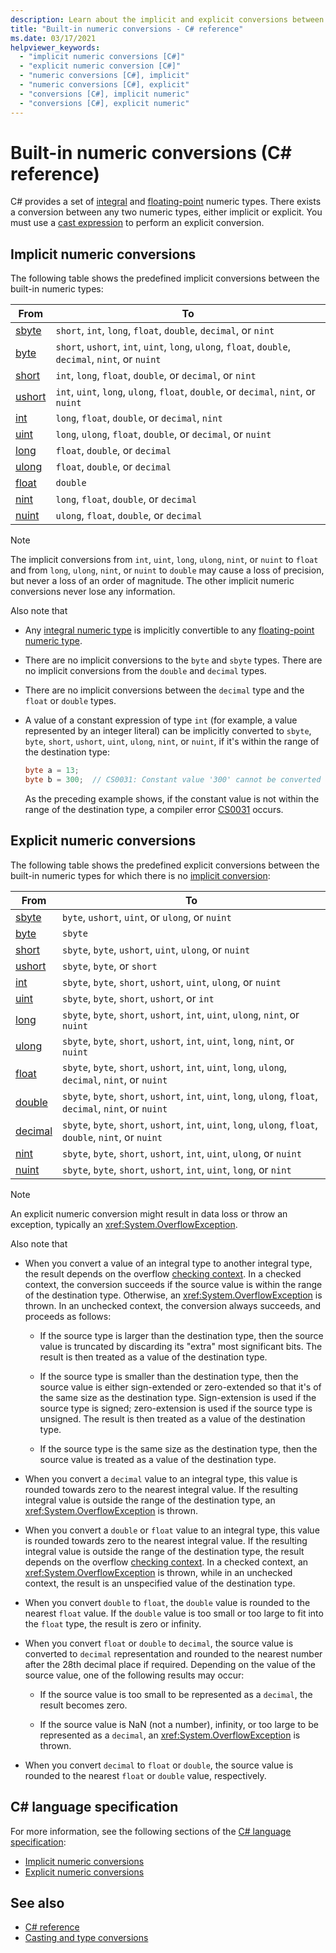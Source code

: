 ```yaml
---
description: Learn about the implicit and explicit conversions between the built-in numeric types in C#
title: "Built-in numeric conversions - C# reference"
ms.date: 03/17/2021
helpviewer_keywords: 
  - "implicit numeric conversions [C#]"
  - "explicit numeric conversion [C#]"
  - "numeric conversions [C#], implicit"
  - "numeric conversions [C#], explicit"
  - "conversions [C#], implicit numeric"
  - "conversions [C#], explicit numeric"
---
```

# Built-in numeric conversions (C# reference)

C# provides a set of [integral](integral-numeric-types.md) and [floating-point](floating-point-numeric-types.md) numeric types. There exists a conversion between any two numeric types, either implicit or explicit. You must use a [cast expression](../operators/type-testing-and-cast.md#cast-expression) to perform an explicit conversion.

## Implicit numeric conversions

The following table shows the predefined implicit conversions between the built-in numeric types:

|From|To|
|----------|--------|
|[sbyte](integral-numeric-types.md)|`short`, `int`, `long`, `float`, `double`, `decimal`, or `nint`|
|[byte](integral-numeric-types.md)|`short`, `ushort`, `int`, `uint`, `long`, `ulong`, `float`, `double`, `decimal`, `nint`, or `nuint`|
|[short](integral-numeric-types.md)|`int`, `long`, `float`, `double`, or `decimal`, or `nint`|
|[ushort](integral-numeric-types.md)|`int`, `uint`, `long`, `ulong`, `float`, `double`, or `decimal`, `nint`, or `nuint`|
|[int](integral-numeric-types.md)|`long`, `float`, `double`, or `decimal`, `nint`|
|[uint](integral-numeric-types.md)|`long`, `ulong`, `float`, `double`, or `decimal`, or `nuint`|
|[long](integral-numeric-types.md)|`float`, `double`, or `decimal`|
|[ulong](integral-numeric-types.md)|`float`, `double`, or `decimal`|
|[float](floating-point-numeric-types.md)|`double`|
|[nint](integral-numeric-types.md)|`long`, `float`, `double`, or `decimal`|
|[nuint](integral-numeric-types.md)|`ulong`, `float`, `double`, or `decimal`|

> [!NOTE]
> The implicit conversions from `int`, `uint`, `long`, `ulong`, `nint`, or `nuint` to `float` and from `long`, `ulong`, `nint`, or `nuint` to `double` may cause a loss of precision, but never a loss of an order of magnitude. The other implicit numeric conversions never lose any information.

Also note that

- Any [integral numeric type](integral-numeric-types.md) is implicitly convertible to any [floating-point numeric type](floating-point-numeric-types.md).

- There are no implicit conversions to the `byte` and `sbyte` types. There are no implicit conversions from the `double` and `decimal` types.

- There are no implicit conversions between the `decimal` type and the `float` or `double` types.

- A value of a constant expression of type `int` (for example, a value represented by an integer literal) can be implicitly converted to `sbyte`, `byte`, `short`, `ushort`, `uint`, `ulong`, `nint`, or `nuint`, if it's within the range of the destination type:

  ```csharp
  byte a = 13;
  byte b = 300;  // CS0031: Constant value '300' cannot be converted to a 'byte'
  ```

  As the preceding example shows, if the constant value is not within the range of the destination type, a compiler error [CS0031](../../misc/cs0031.md) occurs.

## Explicit numeric conversions

The following table shows the predefined explicit conversions between the built-in numeric types for which there is no [implicit conversion](#implicit-numeric-conversions):

|From|To|
|----------|--------|
|[sbyte](integral-numeric-types.md)|`byte`, `ushort`, `uint`, or `ulong`, or `nuint`|
|[byte](integral-numeric-types.md)|`sbyte`|
|[short](integral-numeric-types.md)|`sbyte`, `byte`, `ushort`, `uint`, `ulong`, or `nuint`|
|[ushort](integral-numeric-types.md)|`sbyte`, `byte`, or `short`|
|[int](integral-numeric-types.md)|`sbyte`, `byte`, `short`, `ushort`, `uint`, `ulong`, or `nuint`|
|[uint](integral-numeric-types.md)|`sbyte`, `byte`, `short`, `ushort`, or `int`|
|[long](integral-numeric-types.md)|`sbyte`, `byte`, `short`, `ushort`, `int`, `uint`, `ulong`, `nint`, or `nuint`|
|[ulong](integral-numeric-types.md)|`sbyte`, `byte`, `short`, `ushort`, `int`, `uint`, `long`, `nint`, or `nuint`|
|[float](floating-point-numeric-types.md)|`sbyte`, `byte`, `short`, `ushort`, `int`, `uint`, `long`, `ulong`, `decimal`, `nint`, or `nuint`|
|[double](floating-point-numeric-types.md)|`sbyte`, `byte`, `short`, `ushort`, `int`, `uint`, `long`, `ulong`, `float`, `decimal`, `nint`, or `nuint`|
|[decimal](floating-point-numeric-types.md)|`sbyte`, `byte`, `short`, `ushort`, `int`, `uint`, `long`, `ulong`, `float`, `double`, `nint`, or `nuint`|
|[nint](integral-numeric-types.md)|`sbyte`, `byte`, `short`, `ushort`, `int`, `uint`, `ulong`, or `nuint`|
|[nuint](integral-numeric-types.md)|`sbyte`, `byte`, `short`, `ushort`, `int`, `uint`, `long`, or `nint`|

> [!NOTE]
> An explicit numeric conversion might result in data loss or throw an exception, typically an <xref:System.OverflowException>.

Also note that

- When you convert a value of an integral type to another integral type, the result depends on the overflow [checking context](../keywords/checked-and-unchecked.md). In a checked context, the conversion succeeds if the source value is within the range of the destination type. Otherwise, an <xref:System.OverflowException> is thrown. In an unchecked context, the conversion always succeeds, and proceeds as follows:

  - If the source type is larger than the destination type, then the source value is truncated by discarding its "extra" most significant bits. The result is then treated as a value of the destination type.

  - If the source type is smaller than the destination type, then the source value is either sign-extended or zero-extended so that it's of the same size as the destination type. Sign-extension is used if the source type is signed; zero-extension is used if the source type is unsigned. The result is then treated as a value of the destination type.

  - If the source type is the same size as the destination type, then the source value is treated as a value of the destination type.

- When you convert a `decimal` value to an integral type, this value is rounded towards zero to the nearest integral value. If the resulting integral value is outside the range of the destination type, an <xref:System.OverflowException> is thrown.

- When you convert a `double` or `float` value to an integral type, this value is rounded towards zero to the nearest integral value. If the resulting integral value is outside the range of the destination type, the result depends on the overflow [checking context](../keywords/checked-and-unchecked.md). In a checked context, an <xref:System.OverflowException> is thrown, while in an unchecked context, the result is an unspecified value of the destination type.

- When you convert `double` to `float`, the `double` value is rounded to the nearest `float` value. If the `double` value is too small or too large to fit into the `float` type, the result is zero or infinity.

- When you convert `float` or `double` to `decimal`, the source value is converted to `decimal` representation and rounded to the nearest number after the 28th decimal place if required. Depending on the value of the source value, one of the following results may occur:

  - If the source value is too small to be represented as a `decimal`, the result becomes zero.

  - If the source value is NaN (not a number), infinity, or too large to be represented as a `decimal`, an <xref:System.OverflowException> is thrown.

- When you convert `decimal` to `float` or `double`, the source value is rounded to the nearest `float` or `double` value, respectively.

## C# language specification

For more information, see the following sections of the [C# language specification](~/_csharpstandard/standard/README.md):

- [Implicit numeric conversions](~/_csharpstandard/standard/conversions.md#1023-implicit-numeric-conversions)
- [Explicit numeric conversions](~/_csharpstandard/standard/conversions.md#1032-explicit-numeric-conversions)

## See also

- [C# reference](../index.md)
- [Casting and type conversions](../../programming-guide/types/casting-and-type-conversions.md)
